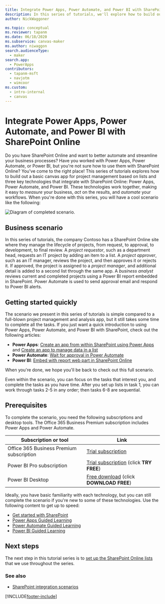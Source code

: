 ```yaml
---
title: Integrate Power Apps, Power Automate, and Power BI with SharePoint Online
description: In this series of tutorials, we'll explore how to build out a basic canvas app for project management based on lists and three key technologies that integrate with SharePoint Online - Power Apps, Power Automate, and Power BI.
author: NickWaggoner

ms.topic: conceptual
ms.reviewer: tapanm
ms.date: 06/18/2020
ms.subservice: canvas-maker
ms.author: niwaggon
search.audienceType: 
  - maker
search.app: 
  - PowerApps
contributors:
  - tapanm-msft
  - navjotm
  - wimcoor
ms.custom:
  - intro-internal
  - canvas
---
```

# Integrate Power Apps, Power Automate, and Power BI with SharePoint Online
Do you have SharePoint Online and want to better automate and streamline your business processes? Have you worked with Power Apps, Power Automate, or Power BI, but you're not sure how to use them with SharePoint Online? You've come to the right place! This series of tutorials explores how to build out a basic canvas app for project management based on lists and three key technologies that integrate with SharePoint Online: Power Apps, Power Automate, and Power BI. These technologies work together, making it easy to *measure* your business, *act* on the results, and *automate* your workflows. When you're done with this series, you will have a cool scenario like the following:

![Diagram of completed scenario.](./media/sharepoint-scenario-intro/composite-with-background.png)

## Business scenario
In this series of tutorials, the company Contoso has a SharePoint Online site where they manage the lifecycle of projects, from request, to approval, to development, to final review. A *project requestor*, such as a department head, requests an IT project by adding an item to a list. A *project approver*, such as an IT manager, reviews the project, and then approves it or rejects it. If approved, the project is assigned to a *project manager*, and additional detail is added to a second list through the same app. A *business analyst* reviews current and completed projects using a Power BI report embedded in SharePoint.  Power Automate is used to send approval email and respond to Power BI alerts.

## Getting started quickly
The scenario we present in this series of tutorials is simple compared to a full-blown project management and analysis app, but it still takes some time to complete all the tasks. If you just want a quick introduction to using Power Apps, Power Automate, and Power BI with SharePoint, check out the following articles:

* **Power Apps**: [Create an app from within SharePoint using Power Apps](app-from-sharepoint.md#create-an-app-from-within-sharepoint-online) and [Create an app to manage data in a list](app-from-sharepoint.md)
* **Power Automate**: [Wait for approval in Power Automate](/flow/wait-for-approvals)
* **Power BI**: [Embed with report web part in SharePoint Online](/power-bi/service-embed-report-spo)

When you're done, we hope you'll be back to check out this full scenario.

Even within the scenario, you can focus on the tasks that interest you, and complete the tasks as you have time. After you set up lists in task 1, you can work through tasks 2-5 in any order; then tasks 6-8 are sequential.

## Prerequisites
To complete the scenario, you need the following subscriptions and desktop tools. The Office 365 Business Premium subscription includes Power Apps and Power Automate.

| **Subscription or tool** | **Link** |
| --- | --- |
| Office 365 Business Premium subscription |[Trial subscription](https://signup.microsoft.com/Signup?OfferId=467eab54-127b-42d3-b046-3844b860bebf&dl=O365_BUSINESS_PREMIUM&ali=1) |
| Power BI Pro subscription |[Trial subscription](https://powerbi.microsoft.com/get-started/) (click **TRY FREE**) |
| Power BI Desktop |[Free download](https://powerbi.microsoft.com/get-started/) (click **DOWNLOAD FREE**) |

Ideally, you have basic familiarity with each technology, but you can still complete the scenario if you're new to some of these technologies. Use the following content to get up to speed:

* [Get started with SharePoint](https://support.office.com/article/Get-started-with-SharePoint-909ec2f0-05c8-4e92-8ad3-3f8b0b6cf261)
* [Power Apps Guided Learning](/training/browse/?products=powerapps&resource_type=learning+path)
* [Power Automate Guided Learning](/flow/guided-learning/)
* [Power BI Guided Learning](/power-bi/guided-learning/)

## Next steps
The next step in this tutorial series is to [set up the SharePoint Online lists](sharepoint-scenario-setup.md) that we use throughout the series.

### See also

- [SharePoint integration scenarios](sharepoint/scenarios-intro.md)


[!INCLUDE[footer-include](../../includes/footer-banner.md)]
